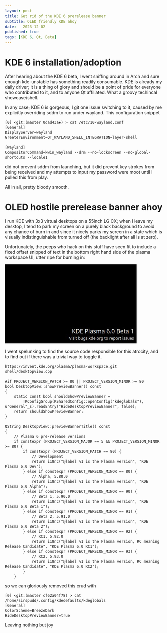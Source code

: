```yaml
---
layout: post
title: Get rid of the KDE 6 prerelease banner
subtitle: OLED friendly KDE ahoy
date:   2023-12-02
published: true
tags: [KDE 6, Qt, Beta]
---
```


# KDE 6 installation/adoption

After hearing about the KDE 6 beta, I went sniffing around in Arch and sure enough kde-unstable has something readily consumable.
KDE is already my daily driver; it is a thing of glory and should be a point of pride for everyone who contributed to it, and to anyone Qt affiliated. What a groovy techincal showcase/shell.

In any case; KDE 6 is gorgeous, I git one issue switching to it, caused by me explicitly overriding sddm to run under wayland. This configuration snippet

```
[0] <git:(master 0dad43a✱) > cat /etc/10-wayland.conf
[General]
DisplayServer=wayland
GreeterEnvironment=QT_WAYLAND_SHELL_INTEGRATION=layer-shell

[Wayland]
CompositorCommand=kwin_wayland --drm --no-lockscreen --no-global-shortcuts --locale1
```

did not prevent sddm from launching, but it did prevent key strokes from being received and my attempts to input my password were moot until I pulled this from play.

All in all, pretty bloody smooth.

# OLED hostile prerelease banner ahoy

I run KDE with 3x3 virtual desktops on a 55inch LG CX; when I leave my desktop, I tend to park my screen on a purely black background to avoid any chance of burn in and since it nicely parks my screen in a state which is visually indistinguishable from turned off (the backlight after all is at zero).

Unfortunately, the peeps who hack on this stuff have seen fit to include a fixed offset snipped of text in the bottom right hand side of the plasma workspace UI, utter ripe for burning in:

![KDE Preview Release Banner](/img/kde6/plasma-prerelease-banner.jpg)

I went spelunking to find the source code responsible for this atrocity, and to find out if there was a trivial way to toggle it.

```
https://invent.kde.org/plasma/plasma-workspace.git
shell/desktopview.cpp

#if PROJECT_VERSION_PATCH >= 80 || PROJECT_VERSION_MINOR >= 80
bool DesktopView::showPreviewBanner() const
{
    static const bool shouldShowPreviewBanner =
        !KConfigGroup(KSharedConfig::openConfig("kdeglobals"), u"General"_s).readEntry("HideDesktopPreviewBanner", false);
    return shouldShowPreviewBanner;
}

QString DesktopView::previewBannerTitle() const
{
    // Plasma 6 pre-release versions
    if constexpr (PROJECT_VERSION_MAJOR == 5 && PROJECT_VERSION_MINOR >= 80) {
        if constexpr (PROJECT_VERSION_PATCH == 80) {
            // Development
            return i18nc("@label %1 is the Plasma version", "KDE Plasma 6.0 Dev");
        } else if constexpr (PROJECT_VERSION_MINOR == 80) {
            // Alpha, 5.80.0
            return i18nc("@label %1 is the Plasma version", "KDE Plasma 6.0 Alpha");
        } else if constexpr (PROJECT_VERSION_MINOR == 90) {
            // Beta 1, 5.90.0
            return i18nc("@label %1 is the Plasma version", "KDE Plasma 6.0 Beta 1");
        } else if constexpr (PROJECT_VERSION_MINOR == 91) {
            // Beta 2, 5.91.0
            return i18nc("@label %1 is the Plasma version", "KDE Plasma 6.0 Beta 2");
        } else if constexpr (PROJECT_VERSION_MINOR == 92) {
            // RC1, 5.92.0
            return i18nc("@label %1 is the Plasma version, RC meaning Release Candidate", "KDE Plasma 6.0 RC1");
        } else if constexpr (PROJECT_VERSION_MINOR == 93) {
            // RC2, 5.93.0
            return i18nc("@label %1 is the Plasma version, RC meaning Release Candidate", "KDE Plasma 6.0 RC2");
        }
    }
```

so we can gloriously removed this crud with

```
[0] <git:(master cf62a04f78) > cat /home/sirspudd/.config/kdedefaults/kdeglobals
[General]
ColorScheme=BreezeDark
HideDesktopPreviewBanner=true
```

Leaving nothing but joy

